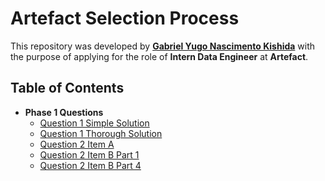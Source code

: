 # Artefact Selection Process
This repository was developed by [**Gabriel Yugo Nascimento Kishida**](https://github.com/GabrielKishida/) with the purpose of applying for the role of **Intern Data Engineer** at **Artefact**.

## Table of Contents
- **Phase 1 Questions**
    - [Question 1 Simple Solution](/phase1/q1_simple.py)
    - [Question 1 Thorough Solution](/phase1/q1.py)
    - [Question 2 Item A](/phase1/q2_a.py)
    - [Question 2 Item B Part 1](/phase1/q2_b1.py)
    - [Question 2 Item B Part 4](/phase1/q2_b4.py)